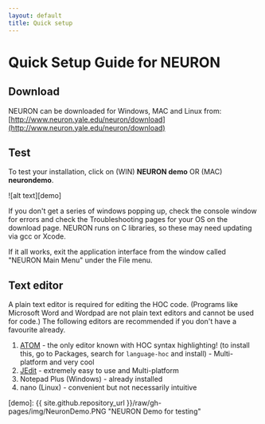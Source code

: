 ```yaml
---
layout: default
title: Quick setup
---
```


# Quick Setup Guide for NEURON

## Download

NEURON can be downloaded for Windows, MAC and Linux from: [http://www.neuron.yale.edu/neuron/download](http://www.neuron.yale.edu/neuron/download)

## Test

To test your installation, click on (WIN) **NEURON demo** OR (MAC) **neurondemo**.  

![alt text][demo]


If you don't get a series of windows popping up, check the console window for errors and check the Troubleshooting pages for your OS on the download page.  NEURON runs on C libraries, so these may need updating via gcc or Xcode.

If it all works, exit the application interface from the window called "NEURON Main Menu" under the File menu.

## Text editor

A plain text editor is required for editing the HOC code. (Programs like Microsoft Word and Wordpad are not plain text editors and cannot be used for code.)  The following editors are recommended if you don't have a favourite already.

1. [ATOM](https://atom.io) - the only editor known with HOC syntax highlighting! (to install this, go to Packages, search for `language-hoc` and install) - Multi-platform and very cool
1. [JEdit](http://jedit.org) - extremely easy to use and Multi-platform
1. Notepad Plus (Windows) - already installed
1. nano (Linux) - convenient but not necessarily intuitive


[demo]: {{ site.github.repository_url }}/raw/gh-pages/img/NeuronDemo.PNG "NEURON Demo for testing"
